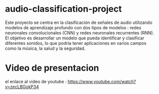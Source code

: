 # audio-classification-project

Este proyecto se centra en la clasificación de señales de audio utilizando modelos de aprendizaje profundo con dos tipos de modelos : redes neuronales convolucionales (CNN) y redes neuronales recurrentes (RNN). El objetivo es desarrollar un modelo que pueda identificar y clasificar diferentes sonidos, lo que podría tener aplicaciones en varios campos como la música, la salud y la seguridad.

# Video de presentacion
el enlace al video de youtube : https://www.youtube.com/watch?v=zecLBGokP34


